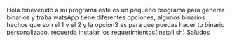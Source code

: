 Hola binevenido a mi programa
este es un pequeño programa para generar binarios y traba watsApp
tiene diferentes opciones, algunos binarios hechos que son el 1 y el 2
y la opcion3 es para que puedas hacer tu binario personalizado,
recuerda instalar los requerimientos(install.sh)
Saludos
